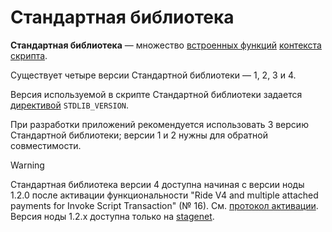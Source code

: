 # Стандартная библиотека

**Стандартная библиотека** — множество [встроенных функций](/ru/ride/functions/built-in-functions.md) [контекста скрипта](/ru/ride/script/script-context.md).

Существует четыре версии Стандартной библиотеки — 1, 2, 3 и 4.

Версия используемой в скрипте Стандартной библиотеки задается [директивой](/ru/ride/script/directives.md) `STDLIB_VERSION`.

При разработки приложений рекомендуется использовать 3 версию Стандартной библиотеки; версии 1 и 2 нужны для обратной совместимости.

> [!WARNING]
> Стандартная библиотека версии 4 доступна начиная с версии ноды 1.2.0 после активации функциональности "Ride V4 and multiple attached payments for Invoke Script Transaction" (№ 16). См. [протокол активации](/platform-features/activation-protocol.md).<br>
Версия ноды 1.2.x доступна только на [stagenet](/ru/blockchain/blockchain-network/stage-network.md).
